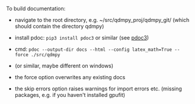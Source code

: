 To build documentation:

- navigate to the root directory, e.g. ~/src/qdmpy_proj/qdmpy_git/ (which should contain the directory qdmpy)
- install pdoc: `pip3 install pdoc3` or similar (see [pdoc3](https://pdoc3.github.io/pdoc/))
- cmd: `pdoc --output-dir docs --html --config latex_math=True --force ./src/qdmpy`
- (or similar, maybe different on windows)

- the force option overwrites any existing docs
- the skip errors option raises warnings for import errors etc. (missing packages, e.g. if you haven't installed gpufit)
